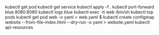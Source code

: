 kubectl get pod
kubectl get service
kubectl apply -f .
kubectl port-forward blue 8080:8080
kubectl logs blue
kubectl exec -ti web /bin/sh
kubectl top pods
kubectl get pod web -o yaml > web.yaml
$ kubectl create configmap website --from-file-index.html --dry-run -o yaml > website.yaml
kubectl api-resources
